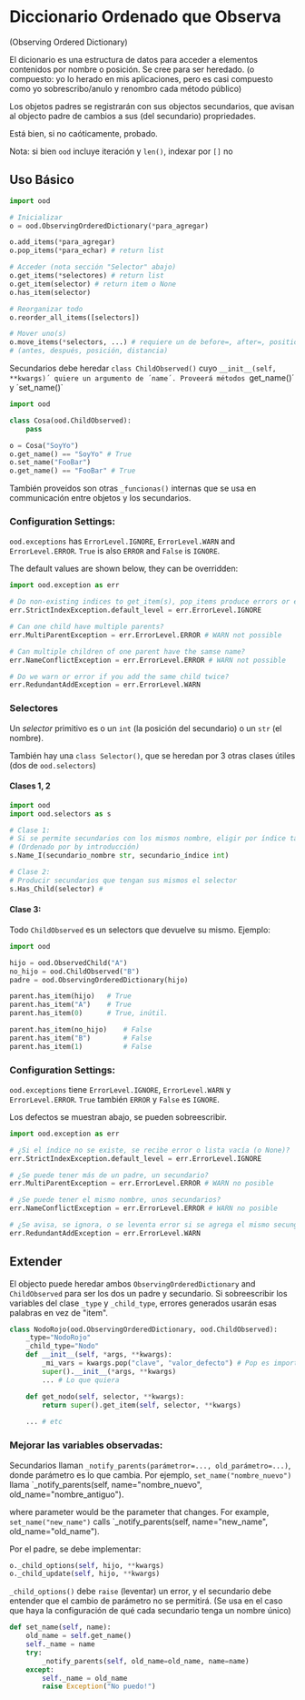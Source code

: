 # Diccionario Ordenado que Observa 
(Observing Ordered Dictionary)

El dicionario es una estructura de datos para acceder a elementos contenidos por nombre o posición. Se cree para ser heredado. (o compuesto: yo lo herado en mis aplicaciones, pero es casi compuesto como yo sobrescribo/anulo y renombro cada método público)

Los objetos padres se registrarán con sus objectos secundarios, que avisan al objecto padre de cambios a sus (del secundario) propriedades.

Está bien, si no caóticamente, probado.

Nota: si bien `ood` incluye iteración y `len()`, indexar por `[]` no

## Uso Básico

```python
import ood

# Inicializar
o = ood.ObservingOrderedDictionary(*para_agregar)

o.add_items(*para_agregar)
o.pop_items(*para_echar) # return list

# Acceder (nota sección "Selector" abajo)
o.get_items(*selectores) # return list
o.get_item(selector) # return item o None
o.has_item(selector)

# Reorganizar todo
o.reorder_all_items([selectors])

# Mover uno(s)
o.move_items(*selectors, ...) # requiere un de before=, after=, position=, distance=
# (antes, después, posición, distancia)
```

Secundarios debe heredar `class ChildObserved()` cuyo `__init__(self, **kwargs)´ quiere un argumento de ´name´. Proveerá métodos `get_name()´ y ´set_name()`

```python
import ood

class Cosa(ood.ChildObserved):
    pass

o = Cosa("SoyYo")
o.get_name() == "SoyYo" # True
o.set_name("FooBar")
o.get_name() == "FooBar" # True
```
También proveidos son otras  `_funcionas()` internas que se usa en communicación entre objetos y los secundarios.

### Configuration Settings:

`ood.exceptions` has `ErrorLevel.IGNORE`, `ErrorLevel.WARN` and `ErrorLevel.ERROR`. `True` is also `ERROR` and `False` is `IGNORE`.

The default values are shown below, they can be overridden:

```python
import ood.exception as err

# Do non-existing indices to get_item(s), pop_items produce errors or empty array (or None)?
err.StrictIndexException.default_level = err.ErrorLevel.IGNORE

# Can one child have multiple parents?
err.MultiParentException = err.ErrorLevel.ERROR # WARN not possible

# Can multiple children of one parent have the samse name?
err.NameConflictException = err.ErrorLevel.ERROR # WARN not possible

# Do we warn or error if you add the same child twice?
err.RedundantAddException = err.ErrorLevel.WARN
```

### Selectores

Un *selector* primitivo es o un `int` (la posición del secundario) o un `str` (el nombre).

También hay una `class Selector()`, que se heredan por 3 otras clases útiles (dos de `ood.selectors`)

#### Clases 1, 2

```python
import ood
import ood.selectors as s

# Clase 1:
# Si se permite secundarios con los mismos nombre, eligir por índice también
# (Ordenado por by introducción)
s.Name_I(secundario_nombre str, secundario_índice int)

# Clase 2:
# Producir secundarios que tengan sus mismos el selector
s.Has_Child(selector) # 
```

#### Clase 3:

Todo `ChildObserved` es un selectors que devuelve su mismo. Ejemplo:
```python
import ood

hijo = ood.ObservedChild("A")
no_hijo = ood.ChildObserved("B")
padre = ood.ObservingOrderedDictionary(hijo)

parent.has_item(hijo)   # True
parent.has_item("A")    # True
parent.has_item(0)      # True, inútil.

parent.has_item(no_hijo)    # False
parent.has_item("B")        # False
parent.has_item(1)          # False
```

### Configuration Settings:

`ood.exceptions` tiene `ErrorLevel.IGNORE`, `ErrorLevel.WARN` y `ErrorLevel.ERROR`. `True` también `ERROR` y `False` es `IGNORE`.

Los defectos se muestran abajo, se pueden sobreescribir.

```python
import ood.exception as err

# ¿Si el índice no se existe, se recibe error o lista vacía (o None)?
err.StrictIndexException.default_level = err.ErrorLevel.IGNORE

# ¿Se puede tener más de un padre, un secundario?
err.MultiParentException = err.ErrorLevel.ERROR # WARN no posible

# ¿Se puede tener el mismo nombre, unos secundarios?
err.NameConflictException = err.ErrorLevel.ERROR # WARN no posible

# ¿Se avisa, se ignora, o se leventa error si se agrega el mismo secungadrio dos veces? 
err.RedundantAddException = err.ErrorLevel.WARN
```


## Extender

El objecto puede heredar ambos `ObservingOrderedDictionary` and `ChildObserved` para ser los dos un padre y secundario. Si sobreescribir los variables del clase `_type` y `_child_type`, errores generados usarán esas palabras en vez de "item".

```python
class NodoRojo(ood.ObservingOrderedDictionary, ood.ChildObserved):
    _type="NodoRojo"
    _child_type="Nodo"
    def __init__(self, *args, **kwargs):
        _mi_vars = kwargs.pop("clave", "valor_defecto") # Pop es importante! No pasen cosas raras!
        super().__init__(*args, **kwargs)
        ... # Lo que quiera

    def get_nodo(self, selector, **kwargs):
        return super().get_item(self, selector, **kwargs)
    
    ... # etc
```

### Mejorar las variables observadas:

Secundarios llaman `_notify_parents(parámetror=..., old_parámetro=...)`, donde parámetro es lo que cambia.
Por ejemplo, `set_name("nombre_nuevo")` llama `_notify_parents(self, name="nombre_nuevo", old_name="nombre_antiguo").

where parameter would be the parameter that changes.
For example, `set_name("new_name")` calls `_notify_parents(self, name="new_name", old_name="old_name").

Por el padre, se debe implementar:

```python
o._child_options(self, hijo, **kwargs) 
o._child_update(self, hijo, **kwargs)
```

`_child_options()` debe `raise` (leventar) un error, y el secundario debe entender que el cambio de parámetro no se permitirá. (Se usa en el caso que haya la configuración de qué cada secundario tenga un nombre único) 

```python
def set_name(self, name):
    old_name = self.get_name()
    self._name = name
    try:
        _notify_parents(self, old_name=old_name, name=name)
    except:
        self._name = old_name
        raise Exception("No puedo!")
```

